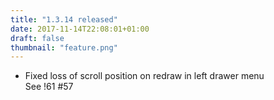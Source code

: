 ```yaml
---
title: "1.3.14 released"
date: 2017-11-14T22:08:01+01:00
draft: false
thumbnail: "feature.png"
---
```


*   Fixed loss of scroll position on redraw in left drawer menu  
    See !61 #57

